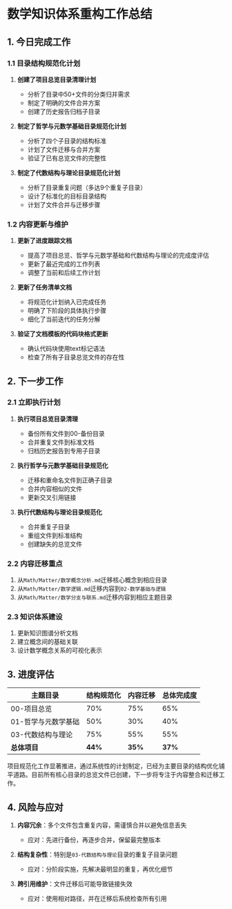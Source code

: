 # 数学知识体系重构工作总结

## 1. 今日完成工作

### 1.1 目录结构规范化计划

1. **创建了项目总览目录清理计划**
   - 分析了目录中50+文件的分类归并需求
   - 制定了明确的文件合并方案
   - 创建了历史报告归档子目录

2. **制定了哲学与元数学基础目录规范化计划**
   - 分析了四个子目录的结构标准
   - 计划了文件迁移与合并方案
   - 验证了已有总览文件的完整性

3. **制定了代数结构与理论目录规范化计划**
   - 分析了目录重复问题（多达9个重复子目录）
   - 设计了标准化的目标目录结构
   - 计划了文件合并与迁移步骤

### 1.2 内容更新与维护

1. **更新了进度跟踪文档**
   - 提高了项目总览、哲学与元数学基础和代数结构与理论的完成度评估
   - 更新了最近完成的工作列表
   - 调整了当前和后续工作计划

2. **更新了任务清单文档**
   - 将规范化计划纳入已完成任务
   - 明确了下阶段的具体执行步骤
   - 细化了当前迭代的任务分解

3. **验证了文档模板的代码块格式更新**
   - 确认代码块使用text标记语法
   - 检查了所有子目录总览文件的存在性

## 2. 下一步工作

### 2.1 立即执行计划

1. **执行项目总览目录清理**
   - 备份所有文件到00-备份目录
   - 合并重复文件到标准文档
   - 归档历史报告到专用子目录

2. **执行哲学与元数学基础目录规范化**
   - 迁移和重命名文件到正确子目录
   - 合并内容相似的文件
   - 更新交叉引用链接

3. **执行代数结构与理论目录规范化**
   - 合并重复子目录
   - 重组文件到标准结构
   - 创建缺失的总览文件

### 2.2 内容迁移重点

1. 从`Math/Matter/数学概念分析.md`迁移核心概念到相应目录
2. 从`Math/Matter/数学逻辑.md`迁移内容到`02-数学基础与逻辑`
3. 从`Math/Matter/数学分支与联系.md`迁移内容到相应主题目录

### 2.3 知识体系建设

1. 更新知识图谱分析文档
2. 建立概念间的基础关联
3. 设计数学概念关系的可视化表示

## 3. 进度评估

| 主题目录 | 结构规范化 | 内容迁移 | 总体完成度 |
|---------|----------|---------|-----------|
| 00-项目总览 | 70% | 75% | 65% |
| 01-哲学与元数学基础 | 50% | 30% | 40% |
| 03-代数结构与理论 | 75% | 55% | 55% |
| **总体项目** | **44%** | **35%** | **37%** |

项目规范化工作显著推进，通过系统性的计划制定，已经为主要目录的结构优化铺平道路。目前所有核心目录的总览文件已创建，下一步将专注于内容整合和迁移工作。

## 4. 风险与应对

1. **内容冗余**：多个文件包含重复内容，需谨慎合并以避免信息丢失
   - 应对：先进行备份，再逐步合并，保留最完整版本

2. **结构复杂性**：特别是`03-代数结构与理论`目录的重复子目录问题
   - 应对：分阶段实施，先解决最明显的重复，再优化细节

3. **跨引用维护**：文件迁移后可能导致链接失效
   - 应对：使用相对路径，并在迁移后系统检查所有引用
